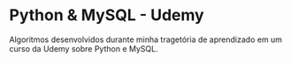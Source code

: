 # Python & MySQL - Udemy
Algoritmos desenvolvidos durante minha tragetória de aprendizado em um curso da Udemy sobre Python e MySQL.
